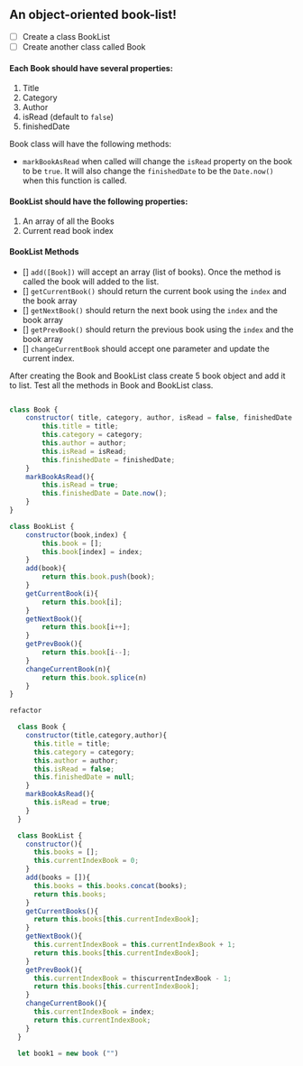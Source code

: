 ## An object-oriented book-list!

- [ ] Create a class BookList
- [ ] Create another class called Book

#### Each Book should have several properties:

1. Title
2. Category
3. Author
4. isRead (default to `false`)
5. finishedDate

Book class will have the following methods:

- `markBookAsRead` when called will change the `isRead` property on the book to be `true`. It will also change the `finishedDate` to be the `Date.now()` when this function is called.

#### BookList should have the following properties:

1. An array of all the Books
2. Current read book index

#### BookList Methods

- [] `add([Book])` will accept an array (list of books). Once the method is called the book will added to the list.
- [] `getCurrentBook()` should return the current book using the `index` and the book array
- [] `getNextBook()` should return the next book using the `index` and the book array
- [] `getPrevBook()` should return the previous book using the `index` and the book array
- [] `changeCurrentBook` should accept one parameter and update the current index.

After creating the Book and BookList class create 5 book object and add it to list. Test all the methods in Book and BookList class.

```js

class Book {
    constructor( title, category, author, isRead = false, finishedDate ){
        this.title = title;
        this.category = category;
        this.author = author;
        this.isRead = isRead;
        this.finishedDate = finishedDate;
    }
    markBookAsRead(){
        this.isRead = true;
        this.finishedDate = Date.now();       
    }
}

class BookList {
    constructor(book,index) {
        this.book = [];
        this.book[index] = index;
    }
    add(book){
        return this.book.push(book);
    }
    getCurrentBook(i){
        return this.book[i];
    }
    getNextBook(){
        return this.book[i++];
    }
    getPrevBook(){
        return this.book[i--];
    }
    changeCurrentBook(n){
        return this.book.splice(n)
    }
}

refactor 

  class Book {
    constructor(title,category,author){
      this.title = title;
      this.category = category;
      this.author = author;
      this.isRead = false;
      this.finishedDate = null;
    }
    markBookAsRead(){
      this.isRead = true;
    }
  }

  class BookList {
    constructor(){
      this.books = [];
      this.currentIndexBook = 0;
    }
    add(books = []){
      this.books = this.books.concat(books);
      return this.books;
    }
    getCurrentBooks(){
      return this.books[this.currentIndexBook];
    }
    getNextBook(){
      this.currentIndexBook = this.currentIndexBook + 1;
      return this.books[this.currentIndexBook];
    }
    getPrevBook(){
      this.currentIndexBook = thiscurrentIndexBook - 1;
      return this.books[this.currentIndexBook];
    }
    changeCurrentBook(){
      this.currentIndexBook = index;
      return this.currentIndexBook;
    }
  }

  let book1 = new book ("")

```

